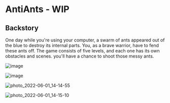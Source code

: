 # AntiAnts - WIP


## Backstory 
One day while you're using your computer, a swarm of ants appeared out of the blue to destroy its internal parts.
You, as a brave warrior, have to fend these ants off. The game consists of five levels, and each one has its own obstacles and scenes.
 you'll have a chance to shoot those messy ants.
 
 ![image](https://user-images.githubusercontent.com/101400590/171388741-0130c00d-cd87-439f-8227-0b3aaae758b2.png)

![image](https://user-images.githubusercontent.com/101400590/171390200-0fd2dad8-7d05-4e98-ba86-3fa5c17ea396.png)



![photo_2022-06-01_14-14-55](https://user-images.githubusercontent.com/101400590/171392225-74e6025f-f597-45a4-a6f6-c5ac9263e9db.jpg)


![photo_2022-06-01_14-15-10](https://user-images.githubusercontent.com/101400590/171392308-9d7e209a-d5bf-4ad8-8ebe-cdc1b497f9ff.jpg)
